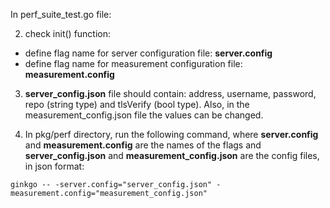 In perf_suite_test.go file:

2. check init() function:
* define flag name for server configuration file: **server.config**
* define flag name for measurement configuration file: **measurement.config**

3. **server_config.json** file should contain: address, username, password, repo (string type) and tlsVerify (bool type). Also, in the measurement_config.json file the values can be changed.

4. In pkg/perf directory, run the following command, where **server.config** and **measurement.config** are the names of the flags and **server_config.json** and **measurement_config.json** are the config files, in json format:
```
ginkgo -- -server.config="server_config.json" -measurement.config="measurement_config.json"
```
